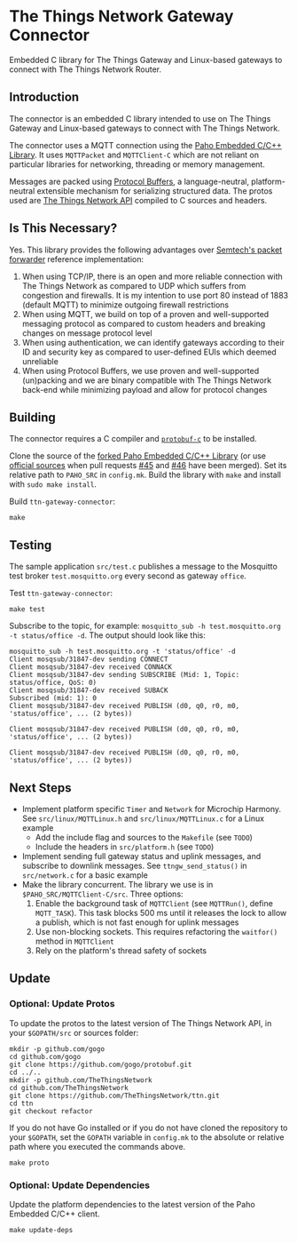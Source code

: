 # The Things Network Gateway Connector

Embedded C library for The Things Gateway and Linux-based gateways to connect with The Things Network Router.

## Introduction

The connector is an embedded C library intended to use on The Things Gateway and Linux-based gateways to connect with The Things Network.

The connector uses a MQTT connection using the [Paho Embedded C/C++ Library](http://www.eclipse.org/paho/clients/c/embedded/). It uses `MQTTPacket` and `MQTTClient-C` which are not reliant on particular libraries for networking, threading or memory management.

Messages are packed using [Protocol Buffers](https://developers.google.com/protocol-buffers/), a language-neutral, platform-neutral extensible mechanism for serializing structured data. The protos used are [The Things Network API](https://github.com/TheThingsNetwork/ttn/tree/refactor/api) compiled to C sources and headers.

## Is This Necessary?

Yes. This library provides the following advantages over [Semtech's packet forwarder](https://github.com/Lora-net/packet_forwarder) reference implementation:

1. When using TCP/IP, there is an open and more reliable connection with The Things Network as compared to UDP which suffers from congestion and firewalls. It is my intention to use port 80 instead of 1883 (default MQTT) to minimize outgoing firewall restrictions
2. When using MQTT, we build on top of a proven and well-supported messaging protocol as compared to custom headers and breaking changes on message protocol level
3. When using authentication, we can identify gateways according to their ID and security key as compared to user-defined EUIs which deemed unreliable
4. When using Protocol Buffers, we use proven and well-supported (un)packing and we are binary compatible with The Things Network back-end while minimizing payload and allow for protocol changes

## Building

The connector requires a C compiler and [`protobuf-c`](https://github.com/protobuf-c/protobuf-c) to be installed.

Clone the source of the [forked Paho Embedded C/C++ Library](https://github.com/johanstokking/paho.mqtt.embedded-c) (or use [official sources](https://github.com/eclipse/paho.mqtt.embedded-c) when pull requests [#45](https://github.com/eclipse/paho.mqtt.embedded-c/pull/45) and [#46](https://github.com/eclipse/paho.mqtt.embedded-c/pull/46) have been merged). Set its relative path to `PAHO_SRC` in `config.mk`. Build the library with `make` and install with `sudo make install`.

Build `ttn-gateway-connector`:

```
make
```

## Testing

The sample application `src/test.c` publishes a message to the Mosquitto test broker `test.mosquitto.org` every second as gateway `office`.

Test `ttn-gateway-connector`:

```
make test
```

Subscribe to the topic, for example: `mosquitto_sub -h test.mosquitto.org -t status/office -d`. The output should look like this:

```
mosquitto_sub -h test.mosquitto.org -t 'status/office' -d
Client mosqsub/31847-dev sending CONNECT
Client mosqsub/31847-dev received CONNACK
Client mosqsub/31847-dev sending SUBSCRIBE (Mid: 1, Topic: status/office, QoS: 0)
Client mosqsub/31847-dev received SUBACK
Subscribed (mid: 1): 0
Client mosqsub/31847-dev received PUBLISH (d0, q0, r0, m0, 'status/office', ... (2 bytes))

Client mosqsub/31847-dev received PUBLISH (d0, q0, r0, m0, 'status/office', ... (2 bytes))

Client mosqsub/31847-dev received PUBLISH (d0, q0, r0, m0, 'status/office', ... (2 bytes))

```

## Next Steps

- Implement platform specific `Timer` and `Network` for Microchip Harmony. See `src/linux/MQTTLinux.h` and `src/linux/MQTTLinux.c` for a Linux example
	- Add the include flag and sources to the `Makefile` (see `TODO`)
	- Include the headers in `src/platform.h` (see `TODO`)
- Implement sending full gateway status and uplink messages, and subscribe to downlink messages. See `ttngw_send_status()` in `src/network.c` for a basic example
- Make the library concurrent. The library we use is in `$PAHO_SRC/MQTTClient-C/src`. Three options:
	1. Enable the background task of `MQTTClient` (see `MQTTRun()`, define `MQTT_TASK`). This task blocks 500 ms until it releases the lock to allow a publish, which is not fast enough for uplink messages
	2. Use non-blocking sockets. This requires refactoring the `waitfor()` method in `MQTTClient`
	3. Rely on the platform's thread safety of sockets

## Update

### Optional: Update Protos

To update the protos to the latest version of The Things Network API, in your `$GOPATH/src` or sources folder:

```
mkdir -p github.com/gogo
cd github.com/gogo
git clone https://github.com/gogo/protobuf.git
cd ../..
mkdir -p github.com/TheThingsNetwork
cd github.com/TheThingsNetwork
git clone https://github.com/TheThingsNetwork/ttn.git
cd ttn
git checkout refactor
```

If you do not have Go installed or if you do not have cloned the repository to your `$GOPATH`, set the `GOPATH` variable in `config.mk` to the absolute or relative path where you executed the commands above.

```
make proto
```

### Optional: Update Dependencies

Update the platform dependencies to the latest version of the Paho Embedded C/C++ client.

```
make update-deps
```
